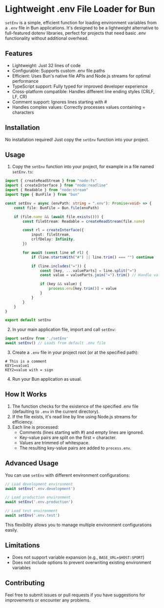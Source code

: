 # Lightweight .env File Loader for Bun

`setEnv` is a simple, efficient function for loading environment variables from a `.env` file in Bun applications. It's designed to be a lightweight alternative to full-featured dotenv libraries, perfect for projects that need basic .env functionality without additional overhead.

## Features

- Lightweight: Just 32 lines of code
- Configurable: Supports custom .env file paths
- Efficient: Uses Bun's native file APIs and Node.js streams for optimal performance
- TypeScript support: Fully typed for improved developer experience
- Cross-platform compatible: Handles different line ending styles (CRLF, LF, CR)
- Comment support: Ignores lines starting with #
- Handles complex values: Correctly processes values containing = characters

## Installation

No installation required! Just copy the `setEnv` function into your project.

## Usage

1. Copy the `setEnv` function into your project, for example in a file named `setEnv.ts`:

```typescript
import { createReadStream } from "node:fs"
import { createInterface } from "node:readline"
import { Readable } from "node:stream"
import type { BunFile } from "bun"

const setEnv = async (envPath: string = ".env"): Promise<void> => {
    const file: BunFile = Bun.file(envPath)

    if (file.name && (await file.exists())) {
        const fileStream: Readable = createReadStream(file.name)

        const rl = createInterface({
            input: fileStream,
            crlfDelay: Infinity,
        })

        for await (const line of rl) {
            if (line.startsWith("#") || line.trim() === "") continue

            if (line.includes("=")) {
                const [key, ...valueParts] = line.split("=")
                const value = valueParts.join("=").trim() // Handle values containing '='

                if (key && value) {
                    process.env[key.trim()] = value
                }
            }
        }
    }
}

export default setEnv
```

2. In your main application file, import and call `setEnv`:

```typescript
import setEnv from './setEnv'
await setEnv() // Loads from default .env file
```

3. Create a `.env` file in your project root (or at the specified path):

```
# This is a comment
KEY1=value1
KEY2=value with = sign
```

4. Run your Bun application as usual.

## How It Works

1. The function checks for the existence of the specified .env file (defaulting to `.env` in the current directory).
2. If the file exists, it's read line by line using Node.js streams for efficiency.
3. Each line is processed:
   - Comments (lines starting with #) and empty lines are ignored.
   - Key-value pairs are split on the first = character.
   - Values are trimmed of whitespace.
   - The resulting key-value pairs are added to `process.env`.

## Advanced Usage

You can use `setEnv` with different environment configurations:

```typescript
// Load development environment
await setEnv('.env.development')

// Load production environment
await setEnv('.env.production')

// Load test environment
await setEnv('.env.test')
```

This flexibility allows you to manage multiple environment configurations easily.

## Limitations

- Does not support variable expansion (e.g., `BASE_URL=$HOST:$PORT`)
- Does not include options to prevent overwriting existing environment variables

## Contributing

Feel free to submit issues or pull requests if you have suggestions for improvements or encounter any problems.
